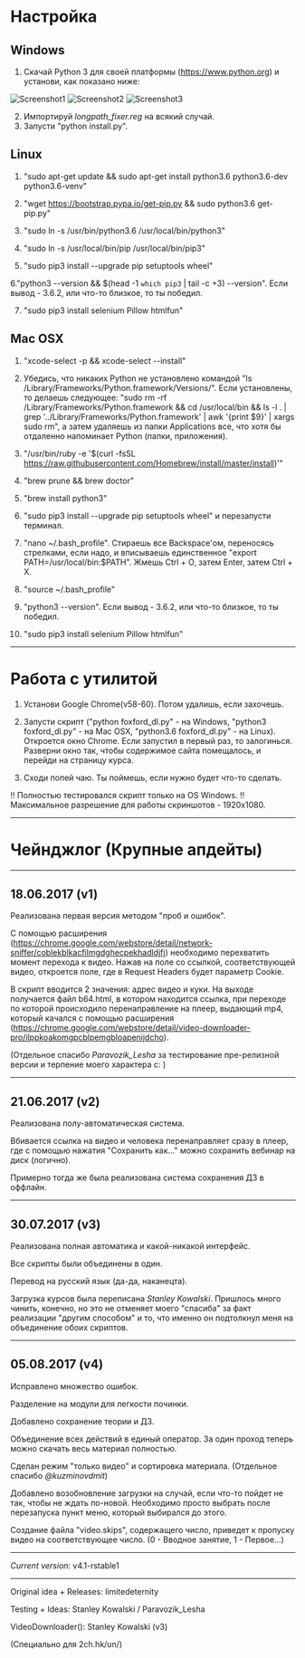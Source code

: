  
 Настройка
====================

Windows
-------

1. Скачай Python 3 для своей платформы (https://www.python.org) и установи, как показано ниже:

![Screenshot1](https://i.imgur.com/24fZCce.png)
![Screenshot2](https://i.imgur.com/BDjiTsJ.png)
![Screenshot3](https://i.imgur.com/fyLH7tD.png)

2. Импортируй *longpath_fixer.reg* на всякий случай.
3. Запусти "python install.py". 

Linux
-----

1. "sudo apt-get update && sudo apt-get install python3.6 python3.6-dev python3.6-venv"

2. "wget https://bootstrap.pypa.io/get-pip.py && sudo python3.6 get-pip.py"

3. "sudo ln -s /usr/bin/python3.6 /usr/local/bin/python3"

4. "sudo ln -s /usr/local/bin/pip /usr/local/bin/pip3"

5. "sudo pip3 install --upgrade pip setuptools wheel"

6."python3 --version && $(head -1 `which pip3` | tail -c +3) --version". Если вывод - 3.6.2, или что-то близкое, то ты победил.

7. "sudo pip3 install selenium Pillow htmlfun"

Mac OSX
-------

1. "xcode-select -p && xcode-select --install"

2. Убедись, что никаких Python не установлено командой "ls /Library/Frameworks/Python.framework/Versions/". Если установлены, то делаешь следующее: "sudo rm -rf /Library/Frameworks/Python.framework && cd /usr/local/bin && ls -l . | grep '../Library/Frameworks/Python.framework' | awk '{print $9}' | xargs sudo rm", а затем удаляешь из папки Applications все, что хотя бы отдаленно напоминает Python (папки, приложения).

3. "/usr/bin/ruby -e '$(curl -fsSL https://raw.githubusercontent.com/Homebrew/install/master/install)'"

4. "brew prune && brew doctor"

5. "brew install python3"

6. "sudo pip3 install --upgrade pip setuptools wheel" и перезапусти терминал.

7. "nano ~/.bash_profile". Стираешь все Backspace'ом, переносясь стрелками, если надо, и вписываешь единственное "export PATH=/usr/local/bin:$PATH". Жмешь Ctrl + O, затем Enter, затем Ctrl + X.

8. "source ~/.bash_profile"

9. "python3 --version". Если вывод - 3.6.2, или что-то близкое, то ты победил.

10. "sudo pip3 install selenium Pillow htmlfun"

--------------------

  Работа с утилитой
====================

1. Установи Google Chrome(v58-60). Потом удалишь, если захочешь.

2. Запусти скрипт ("python foxford_dl.py" - на Windows, "python3 foxford_dl.py" - на Mac OSX, "python3.6 foxford_dl.py" - на Linux). Откроется окно Chrome. Если запустил в первый раз, то залогинься. Разверни окно так, чтобы содержимое сайта помещалось, и перейди на страницу курса.

3. Сходи попей чаю. Ты поймешь, если нужно будет что-то сделать.

!! Полностью тестировался скрипт только на OS Windows. 
!! Максимальное разрешение для работы скриншотов - 1920x1080.

--------------------

Чейнджлог (Крупные апдейты)
====================

---

18.06.2017 (v1)
---

Реализована первая версия методом "проб и ошибок".

С помощью расширения (https://chrome.google.com/webstore/detail/network-sniffer/coblekblkacfilmgdghecpekhadldjfj) необходимо перехватить момент перехода к видео. Нажав на поле со ссылкой, соответствующей видео, откроется поле, где в Request Headers будет параметр Cookie. 

В скрипт вводится 2 значения: адрес видео и куки. На выходе получается файл b64.html, в котором находится ссылка, при переходе по которой происходило перенаправление на плеер, выдающий mp4, который качался с помощью расширения (https://chrome.google.com/webstore/detail/video-downloader-pro/ilppkoakomgpcblpemgbloapenijdcho).

(Отдельное спасибо *Paravozik_Lesha* за тестирование пре-релизной версии и терпение моего характера c: )

---

21.06.2017 (v2)
---

Реализована полу-автоматическая система.

Вбивается ссылка на видео и человека перенаправляет сразу в плеер, где с помощью нажатия "Сохранить как..." можно сохранить вебинар на диск (логично). 

Примерно тогда же была реализована система сохранения ДЗ в оффлайн.

---

30.07.2017 (v3)
---

Реализована полная автоматика и какой-никакой интерфейс.

Все скрипты были объединены в один.

Перевод на русский язык (да-да, наканецта).

Загрузка курсов была переписана *Stanley Kowalski*. Пришлось много чинить, конечно, но это не отменяет моего "спасиба" за факт реализации "другим способом" и то, что именно он подтолкнул меня на объединение обоих скриптов.

---

05.08.2017 (v4)
---

Исправлено множество ошибок.

Разделение на модули для легкости починки.

Добавлено сохранение теории и ДЗ.

Объединение всех действий в единый оператор. За один проход теперь можно скачать весь материал полностью.

Сделан режим "только видео" и сортировка материала. (Отдельное спасибо *@kuzminovdmit*)

Добавлено возобновление загрузки на случай, если что-то пойдет не так, чтобы не ждать по-новой. Необходимо просто выбрать после перезапуска пункт меню, который выбирался до этого.

Создание файла "video.skips", содержащего число, приведет к пропуску видео на соответствующее число. (0 - Вводное занятие, 1 - Первое...)

--------

*Current version*: v4.1-rstable1

--------

Original idea + Releases: limitedeternity

Testing + Ideas: Stanley Kowalski / Paravozik_Lesha

VideoDownloader(): Stanley Kowalski (v3)

(Специально для 2ch.hk/un/)
